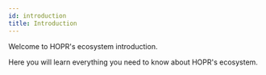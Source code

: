```yaml
---
id: introduction
title: Introduction
---
```


Welcome to HOPR's ecosystem introduction.

Here you will learn everything you need to know about HOPR's ecosystem.

